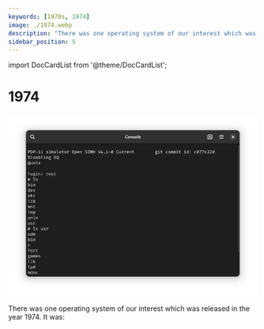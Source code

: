 ```yaml
---
keywords: [1970s, 1974]
image: ./1974.webp
description: "There was one operating system of our interest which was released in the year 1974. It was:"
sidebar_position: 5
---
```


import DocCardList from '@theme/DocCardList';

# 1974

![! Unix v5 from 1974](./1974.webp)

There was one operating system of our interest which was released in the year 1974. It was:

<DocCardList />
